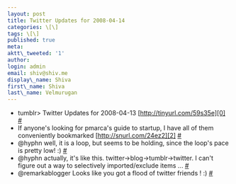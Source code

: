 ```yaml
---
layout: post
title: Twitter Updates for 2008-04-14
categories: \[\]
tags: \[\]
published: true
meta:
aktt\_tweeted: '1'
author:
login: admin
email: shiv@shiv.me
display\_name: Shiva
first\_name: Shiva
last\_name: Velmurugan
---
```


* tumblr\> Twitter Updates for 2008-04-13 [http://tinyurl.com/59s35e][0] [\#][1]
* If anyone's looking for pmarca's guide to startup, I have all of them conveniently bookmarked [http://snurl.com/24ez2][2] [\#][3]
* @hyphn well, it is a loop, but seems to be holding, since the loop's pace is pretty low! :) [\#][4]
* @hyphn actually, it's like this. twitter-\>blog-\>tumblr-\>twitter. I can't figure out a way to selectively imported/exclude items ... [\#][5]
* @remarkablogger Looks like you got a flood of twitter friends ! :) [\#][6]


[0]: http://tinyurl.com/59s35e
[1]: http://twitter.com/shvelmur/statuses/788671847
[2]: http://snurl.com/24ez2
[3]: http://twitter.com/shvelmur/statuses/789103545
[4]: http://twitter.com/shvelmur/statuses/789104400
[5]: http://twitter.com/shvelmur/statuses/789104986
[6]: http://twitter.com/shvelmur/statuses/789106868